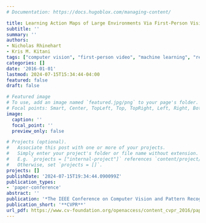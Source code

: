 ```yaml
---
# Documentation: https://docs.hugoblox.com/managing-content/

title: Learning Action Maps of Large Environments Via First-Person Vision
subtitle: ''
summary: ''
authors:
- Nicholas Rhinehart
- Kris M. Kitani
tags: ["computer vision", "first-person video", "machine learning", "reward learning"]
categories: []
date: '2016-01-01'
lastmod: 2024-07-15T15:34:44-04:00
featured: false
draft: false

# Featured image
# To use, add an image named `featured.jpg/png` to your page's folder.
# Focal points: Smart, Center, TopLeft, Top, TopRight, Left, Right, BottomLeft, Bottom, BottomRight.
image:
  caption: ''
  focal_point: ''
  preview_only: false

# Projects (optional).
#   Associate this post with one or more of your projects.
#   Simply enter your project's folder or file name without extension.
#   E.g. `projects = ["internal-project"]` references `content/project/deep-learning/index.md`.
#   Otherwise, set `projects = []`.
projects: []
publishDate: '2024-07-15T19:34:44.090099Z'
publication_types:
- 'paper-conference'
abstract: ''
publication: '*The IEEE Conference on Computer Vision and Pattern Recognition*'
publication_short: '**CVPR**'
url_pdf: https://www.cv-foundation.org/openaccess/content_cvpr_2016/papers/Rhinehart_Learning_Action_Maps_CVPR_2016_paper.pdf
---
```

